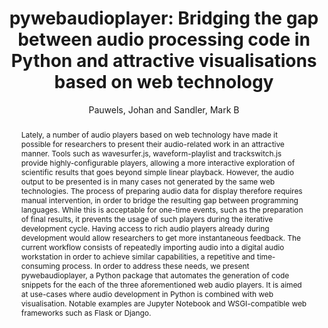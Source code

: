--- 
title: "pywebaudioplayer: Bridging the gap between audio processing code in Python and attractive visualisations based on web technology" 
abstract: "Lately, a number of audio players based on web technology have made it possible for researchers to present their audio-related work in an attractive manner. Tools such as wavesurfer.js, waveform-playlist and trackswitch.js provide highly-configurable players, allowing a more interactive exploration of scientific results that goes beyond simple linear playback. However, the audio output to be presented is in many cases not generated by the same web technologies. The process of preparing audio data for display therefore requires manual intervention, in order to bridge the resulting gap between programming languages. While this is acceptable for one-time events, such as the preparation of final results, it prevents the usage of such players during the iterative development cycle. Having access to rich audio players already during development would allow researchers to get more instantaneous feedback. The current workflow consists of repeatedly importing audio into a digital audio workstation in order to achieve similar capabilities, a repetitive and time-consuming process. In order to address these needs, we present pywebaudioplayer, a Python package that automates the generation of code snippets for the each of the three aforementioned web audio players. It is aimed at use-cases where audio development in Python is combined with web visualisation. Notable examples are Jupyter Notebook and WSGI-compatible web frameworks such as Flask or Django." 
address: "Berlin" 
author: "Pauwels, Johan and Sandler, Mark B"
webAuthor: "Johan Pauwels, Mark B Sandler" 
booktitle: "Proceedings of the International Web Audio Conference" 
editor: "Monschke, Jan and Guttandin, Christoph and Schnell, Norbert and Jenkinson, Thomas and Schaedler, Jack" 
month: "Proceedings of the International Web Audio Conference"
pages: "" 
publisher: "TU Berlin" 
series: "WAC '18"
track: "Paper"  
year: "2018" 
id: "2018_19" 
tags: year2018
media: undefined 
pdflink: undefined
ISSN: 2663-5844
---